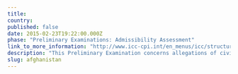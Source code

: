 ```yaml
---
title:
country:
published: false
date: 2015-02-23T19:22:00.000Z
phase: "Preliminary Examinations: Admissibility Assessment"
link_to_more_information: "http://www.icc-cpi.int/en_menus/icc/structure%20of%20the%20court/office%20of%20the%20prosecutor/comm%20and%20ref/pe-ongoing/afghanistan/Pages/afghanistan.aspx"
description: "This Preliminary Examination concerns allegations of civilians killed by U.S.-led coalition forces following the post-9/11 occupation. The Preliminary Examination is currently in the Admissibility Assessment stage."
slug: afghanistan
---
```

